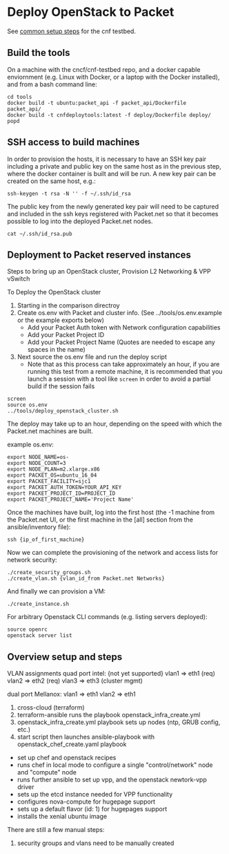 # Deploy OpenStack to Packet

See [common setup steps](steps_to_deploy_testbed.mkd#common-steps) for the cnf testbed.

## Build the tools

On a machine with the cncf/cnf-testbed repo, and a docker capable enviornment (e.g. Linux with Docker, or a laptop with the Docker installed), and from a bash command line:

```
cd tools
docker build -t ubuntu:packet_api -f packet_api/Dockerfile  packet_api/
docker build -t cnfdeploytools:latest -f deploy/Dockerfile deploy/
popd
```

## SSH access to build machines

In order to provision the hosts, it is necessary to have an SSH key pair including a private and public key on the same host as in the previous step, where the docker container is built and will be run.  A new key pair can be created on the same host, e.g.:

```
ssh-keygen -t rsa -N '' -f ~/.ssh/id_rsa
```

The public key from the newly generated key pair will need to be captured and included in the ssh keys registered with Packet.net so that it becomes possible to log into the deployed Packet.net nodes.

```
cat ~/.ssh/id_rsa.pub
```

## Deployment to Packet reserved instances

Steps to bring up an OpenStack cluster, Provision L2 Networking & VPP vSwitch

To Deploy the OpenStack cluster
1. Starting in the comparison directroy
3. Create os.env with Packet and cluster info.  (See ../tools/os.env.example or the example exports below)
   * Add your Packet Auth token with Network configuration capabilities
   * Add your Packet Project ID
   * Add your Packet Project Name (Quotes are needed to escape any spaces in the name)
4. Next source the os.env file and run the deploy script
   * Note that as this process can take approximately an hour, if you are running this test from a remote machine, it is recommended that you launch a session with a tool like `screen` in order to avoid a partial build if the session fails

```
screen
source os.env
../tools/deploy_openstack_cluster.sh
```

The deploy may take up to an hour, depending on the speed with which the Packet.net machines are built.

example os.env:
```
export NODE_NAME=os-
export NODE_COUNT=3
export NODE_PLAN=m2.xlarge.x86
export PACKET_OS=ubuntu_16_04
export PACKET_FACILITY=sjc1
export PACKET_AUTH_TOKEN=YOUR_API_KEY
export PACKET_PROJECT_ID=PROJECT_ID
export PACKET_PROJECT_NAME='Project Name'
```

Once the machines have built, log into the first host (the -1 machine from the Packet.net UI, or the first machine in the [all] section from the ansible/inventory file):

```
ssh {ip_of_first_machine}
```

Now we can complete the provisioning of the network and access lists for network security:

```
./create_security_groups.sh
./create_vlan.sh {vlan_id_from Packet.net Networks}
```

And finally we can provision a VM:

```
./create_instance.sh
```

For arbitrary Openstack CLI commands (e.g. listing servers deployed):

```
source openrc
openstack server list
```


## Overview setup and steps

VLAN assignments
quad port intel:
{not yet supported}
  vlan1 => eth1 (req)
  vlan2 => eth2 (req)
  vlan3 => eth3 (cluster mgmt)

dual port Mellanox:
   vlan1 => eth1
   vlan2 => eth1


1. cross-cloud (terraform)
2. terraform-ansible runs the playbook openstack_infra_create.yml 
3. openstack_infra_create.yml playbook sets up nodes (ntp, GRUB config, etc.)
4. start script then launches ansible-playbook with openstack_chef_create.yaml playbook
  - set up chef and openstack recipes
  - runs chef in local mode to configure a single "control/network" node and "compute" node
  - runs further ansible to set up vpp, and the openstack newtork-vpp driver
  - sets up the etcd instance needed for VPP functionality
  - configures nova-compute for hugepage support
  - sets up a default flavor (id: 1) for hugepages support
  - installs the xenial ubuntu image

There are still a few manual steps:

1. security groups and vlans need to be manually created

